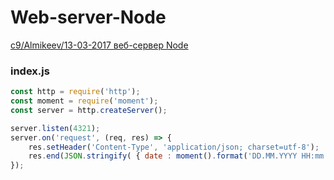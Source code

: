 # Web-server-Node

[c9/Almikeev/13-03-2017 веб-сервер Node](https://ide.c9.io/gossoudarev/js-study1)

### index.js
```javascript
const http = require('http');
const moment = require('moment');
const server = http.createServer();

server.listen(4321);
server.on('request', (req, res) => {
	res.setHeader('Content-Type', 'application/json; charset=utf-8');
	res.end(JSON.stringify( { date : moment().format('DD.MM.YYYY HH:mm:ss') } ));
});
```

